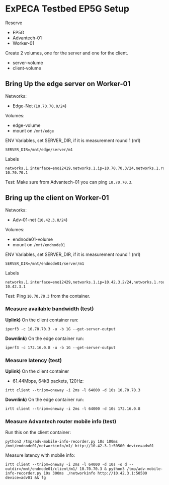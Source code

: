 # ExPECA Testbed EP5G Setup

Reserve
* EP5G
* Advantech-01
* Worker-01

Create 2 volumes, one for the server and one for the client.
* server-volume
* client-volume

## Bring Up the edge server on Worker-01

Networks:
* Edge-Net (`10.70.70.0/24`)

Volumes:
* edge-volume
* mount on `/mnt/edge`

ENV Variables, set SERVER_DIR, if it is measurement round 1 (m1)
```
SERVER_DIR=/mnt/edge/server/m1
```

Labels
```
networks.1.interface=eno12419,networks.1.ip=10.70.70.3/24,networks.1.routes=172.16.0.0/16-10.70.70.1
```

Test:
Make sure from Advantech-01 you can ping `10.70.70.3`.


## Bring up the client on Worker-01

Networks:
* Adv-01-net (`10.42.3.0/24`)

Volumes:
* endnode01-volume
* mount on `/mnt/endnode01`

ENV Variables, set SERVER_DIR, if it is measurement round 1 (m1)
```
SERVER_DIR=/mnt/endnode01/server/m1
```

Labels
```
networks.1.interface=eno12429,networks.1.ip=10.42.3.2/24,networks.1.routes=10.70.70.0/24-10.42.3.1
```

Test:
Ping `10.70.70.3` from the container.


### Measure available bandwidth (test)

**Uplink)** On the client container run:
```
iperf3 -c 10.70.70.3 -u -b 1G --get-server-output
```

**Downlink)** On the edge container run:
```
iperf3 -c 172.16.0.8 -u -b 1G --get-server-output
```

### Measure latency (test)

**Uplink)** On the client container

- 61.44Mbps, 64kB packets, 120Hz:
```
irtt client --tripm=oneway -i 2ms -l 64000 -d 10s 10.70.70.3
```

**Downlink)** On the edge container run:
```
irtt client --tripm=oneway -i 2ms -l 64000 -d 10s 172.16.0.8
```

### Measure Advantech router mobile info (test)

Run this on the client container:
```
python3 /tmp/adv-mobile-info-recorder.py 10s 100ms /mnt/endnode01/networkinfo/m1/ http://10.42.3.1:50500 device=adv01
```

Measure latency with mobile info:
```
irtt client --tripm=oneway -i 2ms -l 64000 -d 10s -o d --outdir=/mnt/endnode01/client/m1/ 10.70.70.3 & python3 /tmp/adv-mobile-info-recorder.py 10s 300ms ./networkinfo http://10.42.3.1:50500 device=adv01 && fg
```
